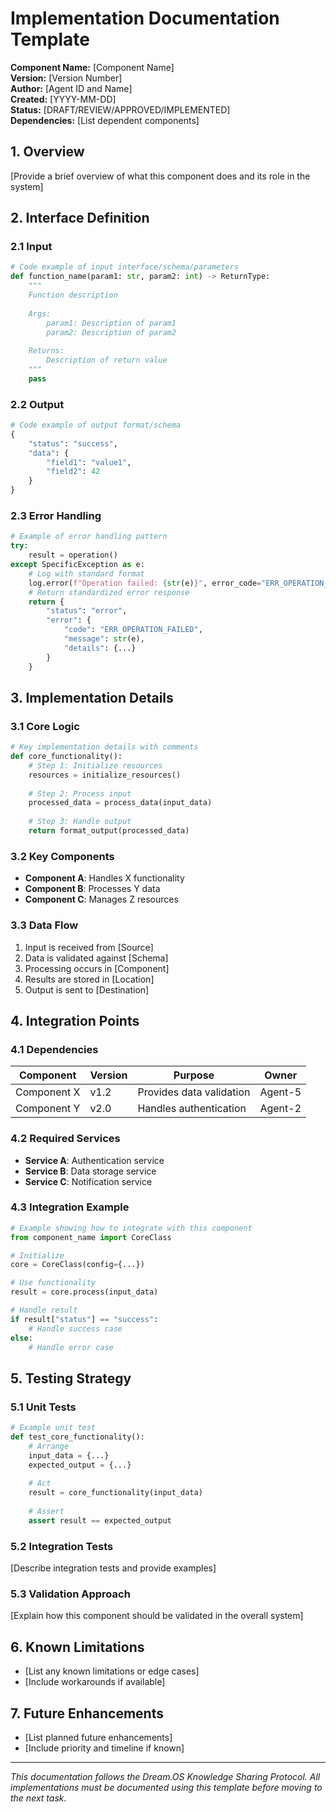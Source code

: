 # Implementation Documentation Template

**Component Name:** [Component Name]  
**Version:** [Version Number]  
**Author:** [Agent ID and Name]  
**Created:** [YYYY-MM-DD]  
**Status:** [DRAFT/REVIEW/APPROVED/IMPLEMENTED]  
**Dependencies:** [List dependent components]  

## 1. Overview

[Provide a brief overview of what this component does and its role in the system]

## 2. Interface Definition

### 2.1 Input

```python
# Code example of input interface/schema/parameters
def function_name(param1: str, param2: int) -> ReturnType:
    """
    Function description
    
    Args:
        param1: Description of param1
        param2: Description of param2
        
    Returns:
        Description of return value
    """
    pass
```

### 2.2 Output

```python
# Code example of output format/schema
{
    "status": "success",
    "data": {
        "field1": "value1",
        "field2": 42
    }
}
```

### 2.3 Error Handling

```python
# Example of error handling pattern
try:
    result = operation()
except SpecificException as e:
    # Log with standard format
    log.error(f"Operation failed: {str(e)}", error_code="ERR_OPERATION_FAILED")
    # Return standardized error response
    return {
        "status": "error",
        "error": {
            "code": "ERR_OPERATION_FAILED",
            "message": str(e),
            "details": {...}
        }
    }
```

## 3. Implementation Details

### 3.1 Core Logic

```python
# Key implementation details with comments
def core_functionality():
    # Step 1: Initialize resources
    resources = initialize_resources()
    
    # Step 2: Process input
    processed_data = process_data(input_data)
    
    # Step 3: Handle output
    return format_output(processed_data)
```

### 3.2 Key Components

- **Component A**: Handles X functionality
- **Component B**: Processes Y data
- **Component C**: Manages Z resources

### 3.3 Data Flow

1. Input is received from [Source]
2. Data is validated against [Schema]
3. Processing occurs in [Component]
4. Results are stored in [Location]
5. Output is sent to [Destination]

## 4. Integration Points

### 4.1 Dependencies

| Component | Version | Purpose | Owner |
|-----------|---------|---------|-------|
| Component X | v1.2 | Provides data validation | Agent-5 |
| Component Y | v2.0 | Handles authentication | Agent-2 |

### 4.2 Required Services

- **Service A**: Authentication service
- **Service B**: Data storage service
- **Service C**: Notification service

### 4.3 Integration Example

```python
# Example showing how to integrate with this component
from component_name import CoreClass

# Initialize
core = CoreClass(config={...})

# Use functionality
result = core.process(input_data)

# Handle result
if result["status"] == "success":
    # Handle success case
else:
    # Handle error case
```

## 5. Testing Strategy

### 5.1 Unit Tests

```python
# Example unit test
def test_core_functionality():
    # Arrange
    input_data = {...}
    expected_output = {...}
    
    # Act
    result = core_functionality(input_data)
    
    # Assert
    assert result == expected_output
```

### 5.2 Integration Tests

[Describe integration tests and provide examples]

### 5.3 Validation Approach

[Explain how this component should be validated in the overall system]

## 6. Known Limitations

- [List any known limitations or edge cases]
- [Include workarounds if available]

## 7. Future Enhancements

- [List planned future enhancements]
- [Include priority and timeline if known]

---

*This documentation follows the Dream.OS Knowledge Sharing Protocol. All implementations must be documented using this template before moving to the next task.* 